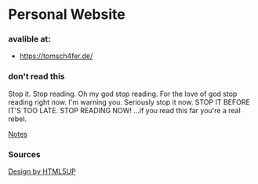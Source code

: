 # Personal Website
### avalible at: 
- https://tomsch4fer.de/

### don't read this
Stop it. Stop reading. Oh my god stop reading. For the love of god stop reading right now. I'm warning you. Seriously stop it now. STOP IT BEFORE IT'S TOO LATE. STOP READING NOW! ...if you read this far you're a real rebel.


[Notes](https://docs.google.com/document/d/11a_3cMgxLkhIwS8U3M7v_Bdbe02A7NFnDOdlQipxRrw/edit)

### Sources
[Design by HTML5UP](https://html5up.net/dimension)
